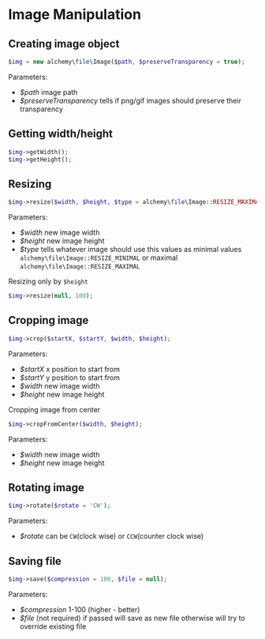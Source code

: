 Image Manipulation
==================

Creating image object
---------------------
```php
$img = new alchemy\file\Image($path, $preserveTransparency = true);
```
Parameters:
- *$path* image path
- *$preserveTransparency* tells if png/gif images should preserve their transparency

Getting width/height
--------------------
```php
$img->getWidth();
$img->getHeight();
```

Resizing
--------
```php
$img->resize($width, $height, $type = alchemy\file\Image::RESIZE_MAXIMAL);
```
Parameters:
- *$width* new image width
- *$height* new image height
- *$type* tells whatever image should use this values as minimal values `alchemy\file\Image::RESIZE_MINIMAL` or maximal `alchemy\file\Image::RESIZE_MAXIMAL`

Resizing only by `$height`
```php
$img->resize(null, 100);
```

Cropping image
--------------
```php
$img->crop($startX, $startY, $width, $height);
```
Parameters:
- *$startX* x position to start from
- *$startY* y position to start from
- *$width* new image width
- *$height* new image height

Cropping image from center
```php
$img->cropFromCenter($width, $height);
```
Parameters:
- *$width* new image width
- *$height* new image height

Rotating image
--------------
```php
$img->rotate($rotate = 'CW');
```
Parameters:
- *$rotate* can be `CW`(clock wise) or `CCW`(counter clock wise)

Saving file
-----------
```php
$img->save($compression = 100, $file = null);
```
Parameters:
- *$compression* 1-100 (higher - better)
- *$file* (not required) if passed will save as new file otherwise will try to override existing file
